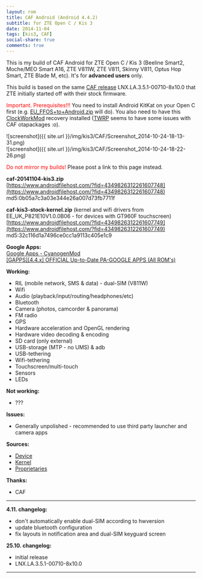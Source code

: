```yaml
---
layout: rom
title: CAF Android (Android 4.4.2)
subtitle: for ZTE Open C / Kis 3
date: 2014-11-04
tags: [kis3, CAF]
social-share: true
comments: true
---
```


This is my build of CAF Android for ZTE Open C / Kis 3 (Beeline Smart2, Moche/MEO Smart A16, ZTE V811W, ZTE V811, Skinny V811, Optus Hop Smart, ZTE Blade M, etc). It's for **advanced users** only.

This build is based on the same [CAF release](https://www.codeaurora.org/xwiki/bin/QAEP/release) LNX.LA.3.5.1-00710-8x10.0 that ZTE initially started off with their stock firmware.

<span style="color:#ff0000;">Important. Prerequisites!!!</span> You need to install Android KitKat on your Open C first (e.g. [EU_FFOS+to+Android.zip](https://www.androidfilehost.com/?fid=4349826312261607875) will do). You also need to have this [ClockWorkMod](/devices/kis3/CWM) recovery installed ([TWRP](/devices/kis3/TWRP) seems to have some issues with CAF otapackages :o).

![screenshot]({{ site.url }}/img/kis3/CAF/Screenshot_2014-10-24-18-13-31.png)  
![screenshot]({{ site.url }}/img/kis3/CAF/Screenshot_2014-10-24-18-22-26.png)

<span style="color:#ff0000;">Do not mirror my builds!</span> Please post a link to this page instead.

**caf-20141104-kis3.zip**  
[https://www.androidfilehost.com/?fid=4349826312261607748](https://www.androidfilehost.com/?fid=4349826312261607748)  
md5:0b05a7c3a03e344e26a007d73fb7711f

**caf-kis3-stock-kernel.zip** (kernel and wifi drivers from EE_UK_P821E10V1.0.0B06 - for devices with GT960F touchscreen)  
[https://www.androidfilehost.com/?fid=4349826312261607749](https://www.androidfilehost.com/?fid=4349826312261607749)  
md5:32c116d1a7496ce0cc1a9113c405e1c9

**Google Apps:**  
[Google Apps - CyanogenMod](https://wiki.cyanogenmod.org/w/Google_Apps)  
[[GAPPS][4.4.x] OFFICIAL Up-to-Date PA-GOOGLE APPS (All ROM's)](http://forum.xda-developers.com/showthread.php?t=2397942)

**Working:**

- RIL (mobile network, SMS & data) - dual-SIM (V811W)
- Wifi
- Audio (playback/input/routing/headphones/etc)
- Bluetooth
- Camera (photos, camcorder & panorama)
- FM radio
- GPS
- Hardware acceleration and OpenGL rendering
- Hardware video decoding & encoding
- SD card (only external)
- USB-storage (MTP - no UMS) & adb
- USB-tethering
- Wifi-tethering
- Touchscreen/multi-touch
- Sensors
- LEDs

**Not working:**

- ???

**Issues:**

- Generally unpolished - recommended to use third party launcher and camera apps

**Sources:**

- [Device](https://github.com/KonstaT/android_device_zte_kis3/tree/LNX.LA.3.5.1)
- [Kernel](https://github.com/KonstaT/android_kernel_zte_msm8610/tree/LNX.LA.3.5.1)
- [Proprietaries](https://github.com/KonstaT/proprietary_vendor_zte/tree/LNX.LA.3.5.1)

**Thanks:**

- CAF

----

**4.11. changelog:**

- don't automatically enable dual-SIM according to hwversion
- update bluetooth configuration
- fix layouts in notification area and dual-SIM keyguard screen

**25.10. changelog:**
- initial release
- LNX.LA.3.5.1-00710-8x10.0

----
